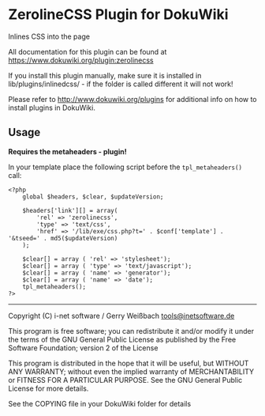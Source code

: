 # ZerolineCSS Plugin for DokuWiki

Inlines CSS into the page

All documentation for this plugin can be found at
https://www.dokuwiki.org/plugin:zerolinecss

If you install this plugin manually, make sure it is installed in
lib/plugins/inlinedcss/ - if the folder is called different it
will not work!

Please refer to http://www.dokuwiki.org/plugins for additional info
on how to install plugins in DokuWiki.


## Usage

**Requires the metaheaders - plugin!**

In your template place the following script before the `tpl_metaheaders()` call:

    <?php
        global $headers, $clear, $updateVersion;

        $headers['link'][] = array(
            'rel' => 'zerolinecss',
            'type' => 'text/css',
            'href' => '/lib/exe/css.php?t=' . $conf['template'] . '&tseed=' . md5($updateVersion)
        );

        $clear[] = array ( 'rel' => 'stylesheet');
        $clear[] = array ( 'type' => 'text/javascript');
        $clear[] = array ( 'name' => 'generator');
        $clear[] = array ( 'name' => 'date');
        tpl_metaheaders();
    ?>

----
Copyright (C) i-net software / Gerry Weißbach <tools@inetsoftware.de>

This program is free software; you can redistribute it and/or modify
it under the terms of the GNU General Public License as published by
the Free Software Foundation; version 2 of the License

This program is distributed in the hope that it will be useful,
but WITHOUT ANY WARRANTY; without even the implied warranty of
MERCHANTABILITY or FITNESS FOR A PARTICULAR PURPOSE.  See the
GNU General Public License for more details.

See the COPYING file in your DokuWiki folder for details
